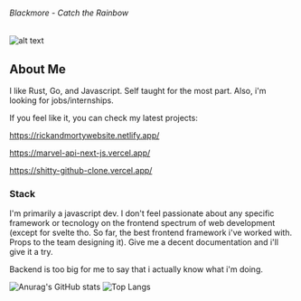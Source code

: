 ###### Blackmore - Catch the Rainbow
![alt text](https://i.ytimg.com/vi/bbujU9Jp6h0/maxresdefault.jpg "Logo Title Text 1")

## About Me

I like Rust, Go, and Javascript. Self taught for the most part. Also, i'm looking for jobs/internships.


If you feel like it, you can check my latest projects:

https://rickandmortywebsite.netlify.app/

https://marvel-api-next-js.vercel.app/

https://shitty-github-clone.vercel.app/
 
 ### Stack
 
I'm primarily a javascript dev. I don't feel passionate about any specific framework or tecnology on the frontend spectrum of web development (except for svelte tho. So far, the best frontend framework i've worked with. Props to the team designing it). Give me a decent documentation and i'll give it a try.

Backend is too big for me to say that i actually know what i'm doing.

<p  align="center">

![Anurag's GitHub stats](https://github-readme-stats.vercel.app/api?username=tilucast&show_icons=true&theme=radical&hide=stars,contribs) ![Top Langs](https://github-readme-stats.vercel.app/api/top-langs/?username=tilucast&layout=compact&theme=radical)

</p>
